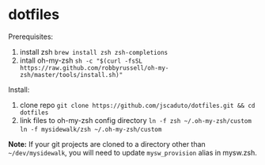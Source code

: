 # dotfiles

Prerequisites:

1. install zsh 
    `brew install zsh zsh-completions`
2. intall oh-my-zsh 
    `sh -c "$(curl -fsSL https://raw.github.com/robbyrussell/oh-my-zsh/master/tools/install.sh)"`

Install:

1. clone repo 
    `git clone https://github.com/jscaduto/dotfiles.git && cd dotfiles`
2. link files to oh-my-zsh config directory 
    `ln -f zsh ~/.oh-my-zsh/custom`
    `ln -f mysidewalk/zsh ~/.oh-my-zsh/custom`

**Note:**  If your git projects are cloned to a directory other than `~/dev/mysidewalk`, you will need to update `mysw_provision` alias in mysw.zsh.
